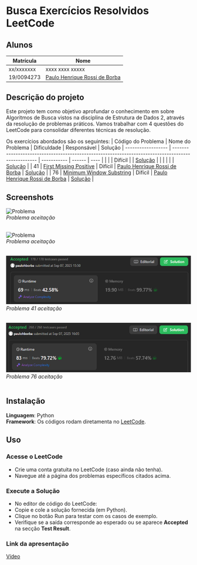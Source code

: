 # Busca Exercícios Resolvidos LeetCode

## Alunos  
| Matrícula | Nome |  
|-----------------------|---------------------|  
| xx/xxxxxxx | xxxx xxxx xxxxx |  
| 19/0094273 | [Paulo Henrique Rossi de Borba](https://github.com/paulohborba) |

## Descrição do projeto
Este projeto tem como objetivo aprofundar o conhecimento em sobre Algoritmos de Busca vistos na disciplina de Estrutura de Dados 2, através da resolução de problemas práticos. Vamos trabalhar com 4 questões do LeetCode para consolidar diferentes técnicas de resolução.

Os exercícios abordados são os seguintes:
| Código do Problema | Nome do Problema                                                                                   | Dificuldade |   Responsável | Solução
| ------------------ | -------------------------------------------------------------------------------------------------- | ----------- | ------ | ---- |
|   | [ ]( )               | Difícil     | [ ]( ) | [Solução]( ) |
|   | [ ]( )               |         | [ ]( ) | [Solução]( ) |
| 41 | [First Missing Positive](https://github.com/EDAII/Busca_LeetCode_GFPB/blob/41576684e3d72e00c0f75184e2bb2441f9d1b04b/Problemas_Paulo/problema41.md) | Difícil | [Paulo Henrique Rossi de Borba](https://github.com/paulohborba) | [Solução](https://github.com/EDAII/Busca_LeetCode_GFPB/blob/41576684e3d72e00c0f75184e2bb2441f9d1b04b/Problemas_Paulo/problema41.py) |
| 76 | [Minimum Window Substring](https://github.com/EDAII/Busca_LeetCode_GFPB/blob/41576684e3d72e00c0f75184e2bb2441f9d1b04b/Problemas_Paulo/problema76.md) | Difícil | [Paulo Henrique Rossi de Borba](https://github.com/paulohborba) | [Solução](https://github.com/EDAII/Busca_LeetCode_GFPB/blob/41576684e3d72e00c0f75184e2bb2441f9d1b04b/Problemas_Paulo/problema76.py)  |

## Screenshots
![Problema ]( ) <br>
*Problema aceitação* <br> <br>

![Problema ]( ) <br>
*Problema aceitação* <br><br>

![Problema 41](https://github.com/EDAII/Busca_LeetCode_GFPB/blob/41576684e3d72e00c0f75184e2bb2441f9d1b04b/Problemas_Paulo/img41.png) <br>
*Problema 41 aceitação* <br> <br>

![Problema 76](https://github.com/EDAII/Busca_LeetCode_GFPB/blob/41576684e3d72e00c0f75184e2bb2441f9d1b04b/Problemas_Paulo/img76.png) <br>
*Problema 76 aceitação* <br> <br>

## Instalação 
**Linguagem**: Python<br>
**Framework**: Os códigos rodam diretamenta no [LeetCode](https://leetcode.com/).<br>

## Uso 
### Acesse o LeetCode
- Crie uma conta gratuita no LeetCode (caso ainda não tenha).
- Navegue até a página dos problemas específicos citados acima.

### Execute a Solução
- No editor de código do LeetCode:
- Copie e cole a solução fornecida (em Python).
- Clique no botão Run para testar com os casos de exemplo.
- Verifique se a saída corresponde ao esperado ou se aparece **Accepted** na secção **Test Result**.

### Link da apresentação
[Vídeo]( ) 